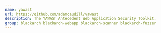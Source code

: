 ```yaml
---
name: yawast
url: https://github.com/adamcaudill/yawast
description: The YAWAST Antecedent Web Application Security Toolkit.
group: blackarch blackarch-webapp blackarch-scanner blackarch-fuzzer
---
```

